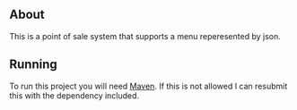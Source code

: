 ## About

This is a point of sale system that supports a menu reperesented by json.

## Running

To run this project you will need [Maven](https://maven.apache.org/). If this is not allowed I can resubmit this with the dependency included.